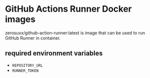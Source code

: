 # GitHub Actions Runner Docker images

zerosuxx/github-action-runner:latest is image that can be used to run GitHub Runner in container.

## required environment variables
- `REPOSITORY_URL`
- `RUNNER_TOKEN`
